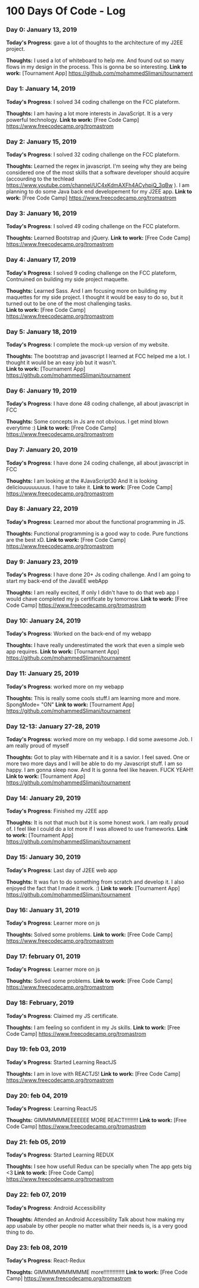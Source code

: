 # 100 Days Of Code - Log

### Day 0: January 13, 2019
**Today's Progress**: gave a lot of thoughts to the architecture of my J2EE project.

**Thoughts:** I used a lot of whiteboard to help me. And found out so many flows in my design in the process. This is gonna be so interesting.
**Link to work:** [Tournament App] https://github.com/mohammedSlimani/tournament


### Day 1: January 14, 2019
**Today's Progress**: I solved 34 coding challenge on the FCC plateform.

**Thoughts:** I am having a lot more interests in JavaScript. It is a very powerful technology. 
**Link to work:** [Free Code Camp] https://www.freecodecamp.org/tromastrom


### Day 2: January 15, 2019
**Today's Progress**: I solved 32 coding challenge on the FCC plateform.

**Thoughts:** Learned the regex in javascript. I'm seeing why they are being considered one of the most skills that a software developer should acquire (accourding to the techlead https://www.youtube.com/channel/UC4xKdmAXFh4ACyhpiQ_3qBw ). 
I am planning to do some Java back end developement for my J2EE app. 
**Link to work:** [Free Code Camp] https://www.freecodecamp.org/tromastrom

### Day 3: January 16, 2019
**Today's Progress**: I solved 49 coding challenge on the FCC plateform.

**Thoughts:** Learned Bootstrap and jQuery. 
**Link to work:** [Free Code Camp] https://www.freecodecamp.org/tromastrom

### Day 4: January 17, 2019
**Today's Progress**: I solved 9 coding challenge on the FCC plateform, Contnuined on building my side project maquette. 

**Thoughts:** Learned Sass. And I am focusing more on building my maquettes for my side project. I thought it would be easy to do so, but it turned out to be one of the most challenging tasks.   
**Link to work:** [Free Code Camp] https://www.freecodecamp.org/tromastrom

### Day 5: January 18, 2019
**Today's Progress**: I complete the mock-up version of my website. 

**Thoughts:** The bootstrap and javascript I learned at FCC helped me a lot. I thought it would be an easy job but it wasn't.   
**Link to work:** [Tournament App] https://github.com/mohammedSlimani/tournament 


### Day 6: January 19, 2019
**Today's Progress**: I have done 48 coding challenge, all about javascript in FCC

**Thoughts:** Some concepts in Js are not obvious. I get mind blown everytime :) 
**Link to work:** [Free Code Camp] https://www.freecodecamp.org/tromastrom


### Day 7: January 20, 2019
**Today's Progress**: I have done 24 coding challenge, all about javascript in FCC

**Thoughts:** I am looking at the #JavaScript30 And It is looking deliciouuuuuuuus. I have to take it.
**Link to work:** [Free Code Camp] https://www.freecodecamp.org/tromastrom

### Day 8: January 22, 2019
**Today's Progress**: Learned mor about the functional programming in JS.

**Thoughts:** Functional programming is a good way to code. Pure functions are the best xD.
**Link to work:** [Free Code Camp] https://www.freecodecamp.org/tromastrom

### Day 9: January 23, 2019
**Today's Progress**: I have done 20+ Js coding challenge. And I am going to start my back-end of the JavaEE webApp

**Thoughts:** I am really excited, If only I didn't have to do that web app I would chave completed my js certificate by tomorrow.
**Link to work:** [Free Code Camp] https://www.freecodecamp.org/tromastrom


### Day 10: January 24, 2019
**Today's Progress**: Worked on the back-end of my webapp

**Thoughts:** I have really underestimated the work that even a simple web app requires.
**Link to work:** [Tournament App] https://github.com/mohammedSlimani/tournament 


### Day 11: January 25, 2019
**Today's Progress**: worked more on my webapp 

**Thoughts:** This is really some cools stuff.I am learning more and more. SpongMode= "ON"
**Link to work:** [Tournament App] https://github.com/mohammedSlimani/tournament 


### Day 12-13: January 27-28, 2019
**Today's Progress**: worked more on my webapp. I did some awesome Job. I am really proud of myself 

**Thoughts:** Got to play with Hibernate and it is a savior. I feel saved. One or more two more days and I will be able to do my Javascript stuff. I am so happy. I am gonna sleep now. And It is gonna feel like heaven. FUCK YEAH!!
**Link to work:** [Tournament App] https://github.com/mohammedSlimani/tournament 

### Day 14: January 29, 2019
**Today's Progress**: Finished my J2EE app

**Thoughts:** It is not that much but it is some honest work. I am really proud of. I feel like I could do a lot more if I was allowed to use frameworks.
**Link to work:** [Tournament App] https://github.com/mohammedSlimani/tournament 


### Day 15: January 30, 2019
**Today's Progress**: Last day of J2EE web app

**Thoughts:** It was fun to do something from scratch and develop it. I also enjoyed the fact that I made it work. :)
**Link to work:** [Tournament App] https://github.com/mohammedSlimani/tournament 

### Day 16: January 31, 2019
**Today's Progress**: Learner more on js 

**Thoughts:** Solved some problems.
**Link to work:** [Free Code Camp] https://www.freecodecamp.org/tromastrom

### Day 17: february 01, 2019
**Today's Progress**: Learner more on js 

**Thoughts:** Solved some problems.
**Link to work:** [Free Code Camp] https://www.freecodecamp.org/tromastrom

### Day 18: February, 2019
**Today's Progress**: Claimed my JS certificate.

**Thoughts:** I am feeling so confident in my Js skills.
**Link to work:** [Free Code Camp] https://www.freecodecamp.org/tromastrom

### Day 19: feb 03, 2019
**Today's Progress**: Started Learning ReactJS 

**Thoughts:** I am in love with REACTJS!
**Link to work:** [Free Code Camp] https://www.freecodecamp.org/tromastrom

### Day 20: feb 04, 2019
**Today's Progress**: Learning ReactJS 

**Thoughts:** GIMMMMMMEEEEEEE MORE REACT!!!!!!!!!
**Link to work:** [Free Code Camp] https://www.freecodecamp.org/tromastrom

### Day 21: feb 05, 2019
**Today's Progress**: Started Learning REDUX 

**Thoughts:** I see how usefull Redux can be specially when The app gets big <3 
**Link to work:** [Free Code Camp] https://www.freecodecamp.org/tromastrom

### Day 22: feb 07, 2019
**Today's Progress**: Android Accessibility 

**Thoughts:** Attended an Android Accessibility Talk about how making my app usabale by other people no matter what their needs is, is a very good thing to do. 

### Day 23: feb 08, 2019
**Today's Progress**: React-Redux

**Thoughts:** GIMMMMMMMMMME more!!!!!!!!!!!!!!
**Link to work:** [Free Code Camp] https://www.freecodecamp.org/tromastrom
